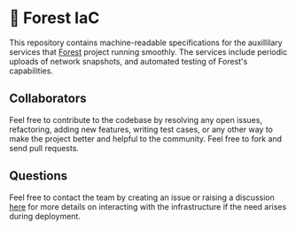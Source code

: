 # 🌲 Forest IaC

This repository contains machine-readable specifications for the auxillilary services that [Forest](https://github.com/ChainSafe/forest) project running smoothly. The services include periodic uploads of network snapshots, and automated testing of Forest's capabilities.

## Collaborators
Feel free to contribute to the codebase by resolving any open issues, refactoring, adding new features, writing test cases, or any other way to make the project better and helpful to the community. Feel free to fork and send pull requests.

## Questions
Feel free to contact the team by creating an issue or raising a discussion [here](https://github.com/ChainSafe/forest/discussions) for more details on interacting with the infrastructure if the need arises during deployment.
